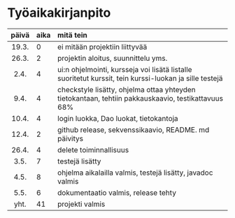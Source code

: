 # Työaikakirjanpito

| päivä | aika | mitä tein  |
| :----:|:-----| :-----|
| 19.3. |  0  | ei mitään projektiin liittyvää|
| 26.3. |  2   | projektin aloitus, suunnittelu yms.|
| 2.4.  |  4   | ui:n ohjelmointi, kursseja voi lisätä listalle suoritetut kurssit, tein kurssi-luokan ja sille testejä |
| 9.4.  |  4   | checkstyle lisätty, ohjelma ottaa yhteyden tietokantaan, tehtiin pakkauskaavio, testikattavuus 68% | 
| 10.4. |  4  | login luokka, Dao luokat, tietokantoja
| 12.4. |  2  | github release, sekvenssikaavio, README. md päivitys |
| 26.4. | 4 | delete toiminnallisuus|
| 3.5. | 7 | testejä lisätty |
| 4.5. | 8 | ohjelma aikalailla valmis, testejä lisätty, javadoc valmis|
| 5.5. | 6 | dokumentaatio valmis, release tehty |
|  yht. |  41  | projekti valmis |
